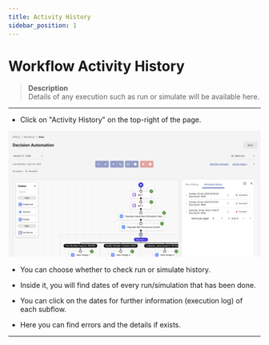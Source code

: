 ```yaml
---
title: Activity History
sidebar_position: 1
---
```


# Workflow Activity History
> **Description**  
Details of any execution such as run or simulate will be available here.
---

- Click on "Activity History" on the top-right of the page.

![image](/img/wf-12.png)

- You can choose whether to check run or simulate history.

- Inside it, you will find dates of every run/simulation that has been done.

- You can click on the dates for further information (execution log) of each subflow.

- Here you can find errors and the details if exists.

---
